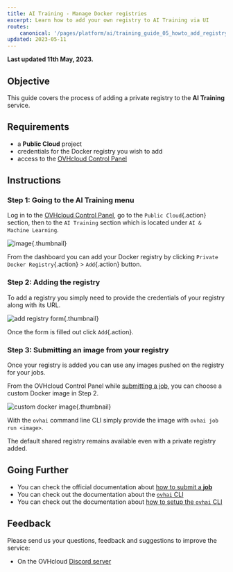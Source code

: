 ```yaml
---
title: AI Training - Manage Docker registries
excerpt: Learn how to add your own registry to AI Training via UI
routes:
    canonical: '/pages/platform/ai/training_guide_05_howto_add_registry'
updated: 2023-05-11
---
```


**Last updated 11th May, 2023.**

## Objective

This guide covers the process of adding a private registry to the **AI Training** service.

## Requirements

-   a **Public Cloud** project
-   credentials for the Docker registry you wish to add
-   access to the [OVHcloud Control Panel](https://www.ovh.com/auth/?action=gotomanager&from=https://www.ovh.de/&ovhSubsidiary=de)

## Instructions

### Step 1: Going to the AI Training menu

Log in to the [OVHcloud Control Panel](https://www.ovh.com/auth/?action=gotomanager&from=https://www.ovh.de/&ovhSubsidiary=de), go to the `Public Cloud`{.action} section, then to the `AI Training` section which is located under `AI & Machine Learning`.

![image](images/00_training_menu.png){.thumbnail}

From the dashboard you can add your Docker registry by clicking `Private Docker Registry`{.action} > `Add`{.action} button.

### Step 2: Adding the registry

To add a registry you simply need to provide the credentials of your registry along with its URL.

![add registry form](images/01_add_registry_form.png){.thumbnail}

Once the form is filled out click `Add`{.action}.

### Step 3: Submitting an image from your registry

Once your registry is added you can use any images pushed on the registry for your jobs.

From the OVHcloud Control Panel while [submitting a job](/pages/platform/ai/training_guide_02_howto_submit_job), you can choose a custom Docker image in Step 2.

![custom docker image](images/02_submit_image_custom.png){.thumbnail}

With the `ovhai` command line CLI simply provide the image with `ovhai job run <image>`.

The default shared registry remains available even with a private registry added.

## Going Further

-   You can check the official documentation about [how to submit a **job**](/pages/platform/ai/training_guide_02_howto_submit_job)
-   You can check out the documentation about the [`ovhai` CLI](/pages/platform/ai/cli_15_commands_reference)
-   You can check out the documentation about [how to setup the `ovhai` CLI](/pages/platform/ai/cli_10_howto_install_cli)

## Feedback

Please send us your questions, feedback and suggestions to improve the service:

- On the OVHcloud [Discord server](https://discord.com/invite/vXVurFfwe9) 
